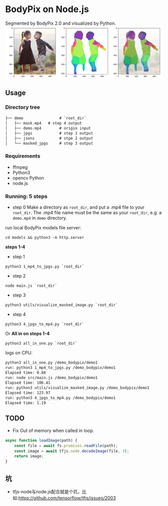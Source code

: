 # BodyPix on Node.js
Segmented by BodyPix 2.0 and visualized by Python.
![](./screenshots/bodypix1.png)

## Usage

### Directory tree
```
├── demo                # `root_dir` 
│   ├── mask.mp4   # step 4 output
│   ├── demo.mp4        # origin input
│   ├── jpgs            # step 1 output
│   ├── jsons           # stpe 2 output
│   └── masked_jpgs     # step 3 output
```

### Requirements
- ffmpeg
- Python3 
- opencv Python
- node.js

### Running: 5 steps
- step 0
Make a directory as `root_dir`, and put a .mp4 file to your `root_dir`. 
The .mp4 file name must be the same as your `root_dir`, e.g. a `demo.mp4` in `demo` directory.

run local BodyPix models file server:
```
cd models && python3 -m http.server
```

**steps 1-4**
- step 1
```
python3 1_mp4_to_jpgs.py `root_dir`
```

- step 2
```
node main.js `root_dir`
```

- step 3
```
python3 utils/visualize_masked_image.py `root_dir`
```

- step 4
```
python3 4_jpgs_to_mp4.py `root_dir`
```

Or **All in on steps 1-4**
```
python3 all_in_one.py `root_dir`
```
logs on CPU:
```
python3 all_in_one.py /demo_bodypix/demo1
run: python3 1_mp4_to_jpgs.py /demo_bodypix/demo1
Elapsed time: 0.88
run: node src/main.js /demo_bodypix/demo1
Elapsed time: 106.41
run: python3 utils/visualize_masked_image.py /demo_bodypix/demo1
Elapsed time: 123.97
run: python3 4_jpgs_to_mp4.py /demo_bodypix/demo1
Elapsed time: 1.19
```

## TODO
- Fix Out of memory when called in loop.
```javascript
async function loadImage(path) {
    const file = await fs.promises.readFile(path);
    const image = await tfjs.node.decodeImage(file, 3);
    return image;
}
```

## 坑
- tfjs-node与node.js配合就是个坑，比如:https://github.com/tensorflow/tfjs/issues/2003